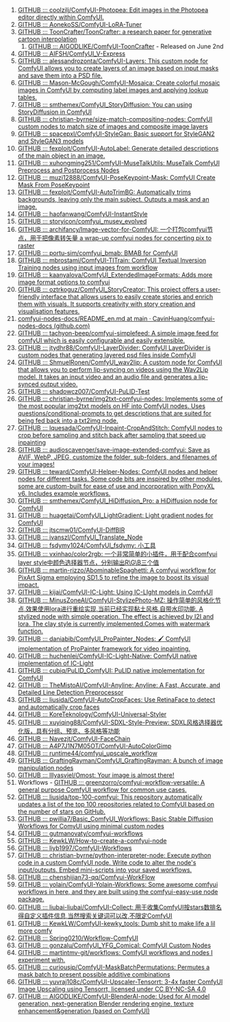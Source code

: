1. [GITHUB ::: coolzilj/ComfyUI-Photopea: Edit images in the Photopea editor directly within ComfyUI.](https://github.com/coolzilj/ComfyUI-Photopea)
2. [GITHUB ::: AonekoSS/ComfyUI-LoRA-Tuner](https://github.com/AonekoSS/ComfyUI-LoRA-Tuner)
3. [GITHUB ::: ToonCrafter/ToonCrafter: a research paper for generative cartoon interpolation](https://github.com/ToonCrafter/ToonCrafter)
	1. [GITHUB ::: AIGODLIKE/ComfyUI-ToonCrafter](https://github.com/AIGODLIKE/ComfyUI-ToonCrafter) - Released on June 2nd
4. [GITHUB ::: AIFSH/ComfyUI_V-Express](https://github.com/AIFSH/ComfyUI_V-Express)
5. [GITHUB ::: alessandrozonta/ComfyUI-Layers: This custom node for ComfyUI allows you to create layers of an image based on input masks and save them into a PSD file.](https://github.com/alessandrozonta/ComfyUI-Layers)
6. [GITHUB ::: Mason-McGough/ComfyUI-Mosaica: Create colorful mosaic images in ComfyUI by computing label images and applying lookup tables.](https://github.com/Mason-McGough/ComfyUI-Mosaica)
7. [GITHUB ::: smthemex/ComfyUI_StoryDiffusion: You can using StoryDiffusion in ComfyUI](https://github.com/smthemex/ComfyUI_StoryDiffusion)
8. [GITHUB ::: christian-byrne/size-match-compositing-nodes: ComfyUI custom nodes to match size of images and composite image layers](https://github.com/christian-byrne/size-match-compositing-nodes)
9. [GITHUB ::: spacepxl/ComfyUI-StyleGan: Basic support for StyleGAN2 and StyleGAN3 models](https://github.com/spacepxl/ComfyUI-StyleGan)
10. [GITHUB ::: fexploit/ComfyUI-AutoLabel: Generate detailed descriptions of the main object in an image.](https://github.com/fexploit/ComfyUI-AutoLabel)
11. [GITHUB ::: xuhongming251/ComfyUI-MuseTalkUtils: MuseTalk ComfyUI Preprocess and Postprocess Nodes](https://github.com/xuhongming251/ComfyUI-MuseTalkUtils)
12. [GITHUB ::: muzi12888/ComfyUI-PoseKeypoint-Mask: ComfyUI Create Mask From PoseKeypoint](https://github.com/muzi12888/ComfyUI-PoseKeypoint-Mask)
13. [GITHUB ::: fexploit/ComfyUI-AutoTrimBG: Automatically trims backgrounds, leaving only the main subject. Outputs a mask and an image.](https://github.com/fexploit/ComfyUI-AutoTrimBG)
14. [GITHUB ::: haofanwang/ComfyUI-InstantStyle](https://github.com/haofanwang/ComfyUI-InstantStyle)
15. [GITHUB ::: storyicon/comfyui_musev_evolved](https://github.com/storyicon/comfyui_musev_evolved)
16. [GITHUB ::: archifancy/Image-vector-for-ComfyUI: 一个打包comfyui节点，用于把像素转矢量 a wrap-up comfyui nodes for concerting pix to raster](https://github.com/archifancy/Image-vector-for-ComfyUI)
17. [GITHUB ::: portu-sim/comfyui_bmab: BMAB for ComfyUI](https://github.com/portu-sim/comfyui_bmab)
18. [GITHUB ::: mbrostami/ComfyUI-TITrain: ComfyUI Textual Inversion Training nodes using input images from workflow](https://github.com/mbrostami/ComfyUI-TITrain)
19. [GITHUB ::: kaanyalova/ComfyUI_ExtendedImageFormats: Adds more image format options to comfyui](https://github.com/kaanyalova/ComfyUI_ExtendedImageFormats)
20. [GITHUB ::: oztrkoguz/ComfyUI_StoryCreator: This project offers a user-friendly interface that allows users to easily create stories and enrich them with visuals. It supports creativity with story creation and visualisation features.](https://github.com/oztrkoguz/ComfyUI_StoryCreator)
21. [comfyui-nodes-docs/README_en.md at main · CavinHuang/comfyui-nodes-docs (github.com)](https://github.com/CavinHuang/comfyui-nodes-docs/blob/main/README_en.md)
22. [GITHUB ::: tachyon-beep/comfyui-simplefeed: A simple image feed for comfyUI which is easily configurable and easily extensible.](https://github.com/tachyon-beep/comfyui-simplefeed)
23. [GITHUB ::: jtydhr88/ComfyUI-LayerDivider: ComfyUI LayerDivider is custom nodes that generating layered psd files inside ComfyUI](https://github.com/jtydhr88/ComfyUI-LayerDivider?tab=readme-ov-file)
24. [GITHUB ::: ShmuelRonen/ComfyUI_wav2lip: A custom node for ComfyUI that allows you to perform lip-syncing on videos using the Wav2Lip model. It takes an input video and an audio file and generates a lip-synced output video.](https://github.com/ShmuelRonen/ComfyUI_wav2lip)
25. [GITHUB ::: shadowcz007/ComfyUI-PuLID-Test](https://github.com/shadowcz007/ComfyUI-PuLID-Test)
26. [GITHUB ::: christian-byrne/img2txt-comfyui-nodes: Implements some of the most popular img2txt models on HF into ComfyUI nodes. Uses questions/conditional-prompts to get descriptions that are suited for being fed back into a txt2img node.](https://github.com/christian-byrne/img2txt-comfyui-nodes)
45. [GITHUB ::: lquesada/ComfyUI-Inpaint-CropAndStitch: ComfyUI nodes to crop before sampling and stitch back after sampling that speed up inpainting](https://github.com/lquesada/ComfyUI-Inpaint-CropAndStitch)
46. [GITHUB ::: audioscavenger/save-image-extended-comfyui: Save as AVIF, WebP, JPEG, customize the folder, sub-folders, and filenames of your images!](https://github.com/audioscavenger/save-image-extended-comfyui)
47. [GITHUB ::: teward/ComfyUI-Helper-Nodes: ComfyUI nodes and helper nodes for different tasks. Some code bits are inspired by other modules, some are custom-built for ease of use and incorporation with PonyXL v6. Includes example workflows.](https://github.com/teward/ComfyUI-Helper-Nodes)
48. [GITHUB ::: smthemex/ComfyUI_HiDiffusion_Pro: a HiDiffusion node for ComfyUI](https://github.com/smthemex/ComfyUI_HiDiffusion_Pro)
49. [GITHUB ::: huagetai/ComfyUI_LightGradient: Light gradient nodes for ComfyUI](https://github.com/huagetai/ComfyUI_LightGradient)
50. [GITHUB ::: jtscmw01/ComfyUI-DiffBIR](https://github.com/jtscmw01/ComfyUI-DiffBIR)
51. [GITHUB ::: ivanszl/ComfyUI_Translate_Node](https://github.com/ivanszl/ComfyUI_Translate_Node)
52. [GITHUB ::: fsdymy1024/ComfyUI_fsdymy: 小工具](https://github.com/fsdymy1024/ComfyUI_fsdymy)
53. [GITHUB ::: vxinhao/color2rgb: 一个非常简单的小插件，用于配合comfyui layer style中颜色选择器节点，分别输出R\G\B三个值](https://github.com/vxinhao/color2rgb)
54. [GITHUB ::: martin-rizzo/AbominableSpaghetti: A comfyui workflow for PixArt Sigma employing SD1.5 to refine the image to boost its visual impact.](https://github.com/martin-rizzo/AbominableSpaghetti)
55. [GITHUB ::: kijai/ComfyUI-IC-Light: Using IC-LIght models in ComfyUI](https://github.com/kijai/ComfyUI-IC-Light)
56. [GITHUB ::: MinusZoneAI/ComfyUI-StylizePhoto-MZ: 操作简单的风格化节点,效果使用lora进行重绘实现,当前已经实现黏土风格.自带水印功能. A stylized node with simple operation. The effect is achieved by I2I and lora. The clay style is currently implemented.Comes with watermark function.](https://github.com/MinusZoneAI/ComfyUI-StylizePhoto-MZ)
57. [GITHUB ::: daniabib/ComfyUI_ProPainter_Nodes: 🖌️ ComfyUI implementation of ProPainter framework for video inpainting.](https://github.com/daniabib/ComfyUI_ProPainter_Nodes)
58. [GITHUB ::: huchenlei/ComfyUI-IC-Light-Native: ComfyUI native implementation of IC-Light](https://github.com/huchenlei/ComfyUI-IC-Light-Native)
59. [GITHUB ::: cubiq/PuLID_ComfyUI: PuLID native implementation for ComfyUI](https://github.com/cubiq/PuLID_ComfyUI)
60. [GITHUB ::: TheMistoAI/ComfyUI-Anyline: Anyline: A Fast, Accurate, and Detailed Line Detection Preprocessor](https://github.com/TheMistoAI/ComfyUI-Anyline)
61. [GITHUB ::: liusida/ComfyUI-AutoCropFaces: Use RetinaFace to detect and automatically crop faces](https://github.com/liusida/ComfyUI-AutoCropFaces)
63. [GITHUB ::: KoreTeknology/ComfyUI-Universal-Styler](https://github.com/KoreTeknology/ComfyUI-Universal-Styler)
64. [GITHUB ::: xuyiqing88/ComfyUI-SDXL-Style-Preview: SDXL风格选择器优化版，具有分组、预览、多风格等功能](https://github.com/xuyiqing88/ComfyUI-SDXL-Style-Preview)
65. [GITHUB ::: Navezjt/ComfyUI-FaceChain](https://github.com/Navezjt/ComfyUI-FaceChain)
66. [GITHUB ::: A4P7J1N7M05OT/ComfyUI-AutoColorGimp](https://github.com/A4P7J1N7M05OT/ComfyUI-AutoColorGimp)
67. [GITHUB ::: runtime44/comfyui_upscale_workflow](https://github.com/runtime44/comfyui_upscale_workflow)
68. [GITHUB ::: GraftingRayman/ComfyUI_GraftingRayman: A bunch of image manipulation nodes](https://github.com/GraftingRayman/ComfyUI_GraftingRayman)
69. [GITHUB ::: lllyasviel/Omost: Your image is almost there!](https://github.com/lllyasviel/Omost)
2. Workflows - [GITHUB ::: greenzorro/comfyui-workflow-versatile: A general purpose ComfyUI workflow for common use cases.](https://github.com/greenzorro/comfyui-workflow-versatile)
3. [GITHUB ::: liusida/top-100-comfyui: This repository automatically updates a list of the top 100 repositories related to ComfyUI based on the number of stars on GitHub.](https://github.com/liusida/top-100-comfyui)
4. [GITHUB ::: pwillia7/Basic_ComfyUI_Workflows: Basic Stable Diffusion Workflows for ComyUI using minimal custom nodes](https://github.com/pwillia7/Basic_ComfyUI_Workflows)
5. [GITHUB ::: gutmanovaty/comfyui-workflows](https://github.com/gutmanovaty/comfyui-workflows)
6. [GITHUB ::: KewkLW/How-to-create-a-comfyui-node](https://github.com/KewkLW/How-to-create-a-comfyui-node)
7. [GITHUB ::: liyb1997/ComfyUI-Workflows](https://github.com/liyb1997/ComfyUI-Workflows)
8. [GITHUB ::: christian-byrne/python-interpreter-node: Execute python code in a custom ComfyUI node. Write code to alter the node's input/outputs. Embed mini-scripts into your saved workflows.](https://github.com/christian-byrne/python-interpreter-node)
9. [GITHUB ::: chenshijian73-qq/Comfyui-WorkFlow](https://github.com/chenshijian73-qq/Comfyui-WorkFlow)
10. [GITHUB ::: yolain/ComfyUI-Yolain-Workflows: Some awesome comfyui workflows in here, and they are built using the comfyui-easy-use node package.](https://github.com/yolain/ComfyUI-Yolain-Workflows)
11. [GITHUB ::: liubai-liubai/ComfyUI-Collect: 用于收集ComfyUI按stars数排名得自定义插件信息,当然搜索关键词可以改,不限定ComfyUI](https://github.com/liubai-liubai/ComfyUI-Collect)
12. [GITHUB ::: KewkLW/ComfyUI-kewky_tools: Dumb shit to make life a lil more comfy](https://github.com/KewkLW/ComfyUI-kewky_tools)
13. [GITHUB ::: Spring0210/Workflow-ComfyUI](https://github.com/Spring0210/Workflow-ComfyUI)
14. [GITHUB ::: gonzalu/ComfyUI_YFG_Comical: ComfyUI Custom Nodes](https://github.com/gonzalu/ComfyUI_YFG_Comical)
15. [GITHUB ::: martintmv-git/workflows: ComfyUI workflows and nodes I experiment with.](https://github.com/martintmv-git/workflows)
16. [GITHUB ::: curiousjp/ComfyUI-MaskBatchPermutations: Permutes a mask batch to present possible additive combinations](https://github.com/curiousjp/ComfyUI-MaskBatchPermutations)
17. [GITHUB ::: yuvraj108c/ComfyUI-Upscaler-Tensorrt: 3-4x faster ComfyUI Image Upscaling using Tensorrt, licensed under CC BY-NC-SA 4.0](https://github.com/yuvraj108c/ComfyUI-Upscaler-Tensorrt)
18. [GITHUB ::: AIGODLIKE/ComfyUI-BlenderAI-node: Used for AI model generation, next-generation Blender rendering engine, texture enhancement&generation (based on ComfyUI)](https://github.com/AIGODLIKE/ComfyUI-BlenderAI-node)
